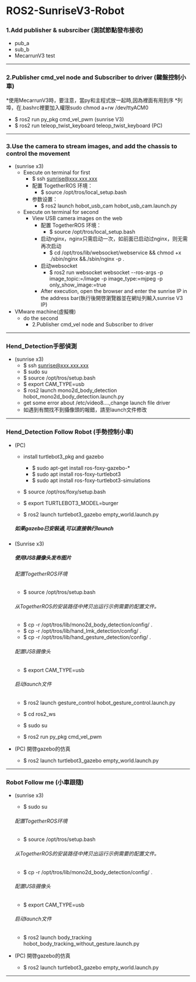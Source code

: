 # ROS2-SunriseV3-Robot

### 1.Add publisher & subsrciber (測試節點發布接收)
- pub_a
- sub_b
- MecarrunV3 test

------
### 2.Publisher cmd_vel node and Subscriber to driver (鍵盤控制小車)
*使用MecarrunV3時，要注意，當py和主程式放一起時,因為裡面有用到序
*列埠，在.bashrc裡要加入權限sudo chmod a+rw /dev/ttyACM0
- $ ros2 run py_pkg cmd_vel_pwm (sunrise V3)
- $ ros2 run teleop_twist_keyboard teleop_twist_keyboard (PC)

------
### 3.Use the camera to stream images, and add the chassis to control the movement
- (sunrise x3)
    - Execute on terminal for first
        - $ ssh sunrise@xxx.xxx.xxx
        - 配置 TogetherROS 环境：
            - $ source /opt/tros/local_setup.bash
        - 参数设置：
            - $ ros2 launch hobot_usb_cam hobot_usb_cam.launch.py
    - Execute on terminal for second
        - View USB camera images on the web
            - 配置 TogetherROS 环境：
                - $ source /opt/tros/local_setup.bash
            - 启动nginx，nginx只需启动一次，如前面已启动过nginx，则无需再次启动
                - $ cd /opt/tros/lib/websocket/webservice && chmod +x ./sbin/nginx &&./sbin/nginx -p .
            - 启动websocket
                - $ ros2 run websocket websocket --ros-args -p image_topic:=/image -p image_type:=mjpeg -p only_show_image:=true
            - After execution, open the browser and enter the sunrise IP in the address bar(執行後開啓瀏覽器並在網址列輸入sunrise V3 IP)
- VMware machine(虛擬機)
    - do the second
        - 2.Publisher cmd_vel node and Subscriber to driver
------
### Hend_Detection手部偵測
- (sunrise x3)
    - $ ssh sunrise@xxx.xxx.xxx
    - $ sudo su
    - $ source /opt/tros/setup.bash
    - $ export CAM_TYPE=usb
    - $ ros2 launch mono2d_body_detection hobot_mono2d_body_detection.launch.py
    - get some error about /etc/video8....,change launch file driver
    - 如遇到有關找不到攝像頭的報錯，請至launch文件修改

------
### Hend_Detection Follow Robot (手勢控制小車)
- (PC)
    - install turtlebot3_pkg and gazebo
        - $ sudo apt-get install ros-foxy-gazebo-*
        - $ sudo apt install ros-foxy-turtlebot3
        - $ sudo apt install ros-foxy-turtlebot3-simulations

    - $ source /opt/ros/foxy/setup.bash
    - $ export TURTLEBOT3_MODEL=burger
    - $ ros2 launch turtlebot3_gazebo empty_world.launch.py
    ##### 如果gazebo已安裝過,可以直接執行launch

- (Sunrise x3)
    ##### 使用USB摄像头发布图片

    ###### 配置TogetherROS环境
    - $ source /opt/tros/setup.bash

    ###### 从TogetherROS的安装路径中拷贝出运行示例需要的配置文件。
    - $ cp -r /opt/tros/lib/mono2d_body_detection/config/ .
    - $ cp -r /opt/tros/lib/hand_lmk_detection/config/ .
    - $ cp -r /opt/tros/lib/hand_gesture_detection/config/ .

    ###### 配置USB摄像头
    - $ export CAM_TYPE=usb

    ###### 启动launch文件
    - $ ros2 launch gesture_control hobot_gesture_control.launch.py

    - $ cd ros2_ws
    - $ sudo su
    - $ ros2 run py_pkg cmd_vel_pwm

- (PC) 開啓gazebo的仿真
    - $ ros2 launch turtlebot3_gazebo empty_world.launch.py

------
### Robot Follow me (小車跟隨)
- (sunrise x3)
    - $ sudo su
    ###### 配置TogetherROS环境
    - $ source /opt/tros/setup.bash

    ###### 从TogetherROS的安装路径中拷贝出运行示例需要的配置文件。
    - $ cp -r /opt/tros/lib/mono2d_body_detection/config/ .

    ###### 配置USB摄像头
    - $ export CAM_TYPE=usb

    ###### 启动launch文件
    - $ ros2 launch body_tracking hobot_body_tracking_without_gesture.launch.py

- (PC) 開啓gazebo的仿真
    - $ ros2 launch turtlebot3_gazebo empty_world.launch.py

------

